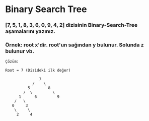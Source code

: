 # Binary Search Tree

### [7, 5, 1, 8, 3, 6, 0, 9, 4, 2] dizisinin Binary-Search-Tree aşamalarını yazınız.

### Örnek: root x'dir. root'un sağından y bulunur. Solunda z bulunur vb.

````
Çözüm:

Root = 7 (Dizideki ilk değer)

               7
            /    \
          5        8
        /  \         \
      1      6         9
    /   \
   0     3
    \     \
     2     4

````
